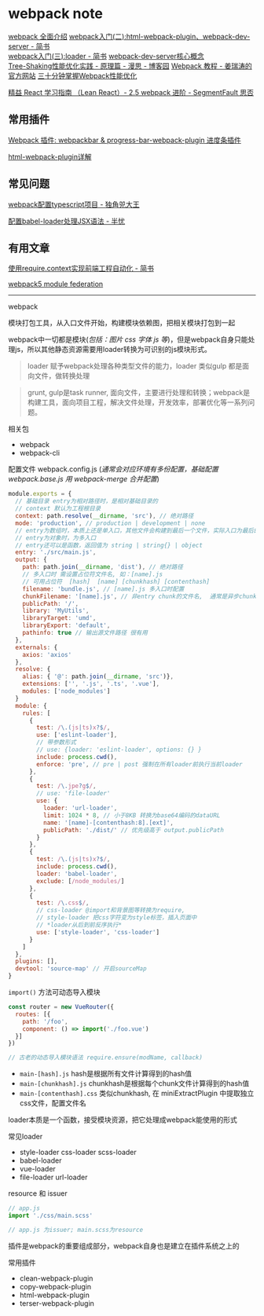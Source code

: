 # webpack note
[webpack 全面介绍](https://segmentfault.com/a/1190000041100811)
[webpack入门(二):html-webpack-plugin、webpack-dev-server - 简书](https://www.jianshu.com/p/33e3752be8e5)  
[webpack入门(三):loader - 简书](https://www.jianshu.com/p/2cb657eb83d6)
[webpack-dev-server核心概念](https://www.jianshu.com/p/e547fb9747e0)  
[Tree-Shaking性能优化实践 - 原理篇 - 漫思 - 博客园](https://www.cnblogs.com/sexintercourse/p/11901425.html)
[Webpack 教程 - 姜瑞涛的官方网站](https://www.jiangruitao.com/webpack/)
[三十分钟掌握Webpack性能优化](https://segmentfault.com/a/1190000015883378)

[精益 React 学习指南 （Lean React）- 2.5 webpack 进阶 - SegmentFault 思否](https://segmentfault.com/a/1190000005666159)

## 常用插件

[Webpack 插件: webpackbar & progress-bar-webpack-plugin 进度条插件](https://blog.csdn.net/weixin_44691608/article/details/117558101)

[html-webpack-plugin详解](https://www.cnblogs.com/wonyun/p/6030090.html)

## 常见问题
[webpack配置typescript项目 - 独角兕大王](https://www.cnblogs.com/double-W/p/13038799.html)

[配置babel-loader处理JSX语法 - 半忧](https://www.cnblogs.com/banyouxia/p/12169430.html)

## 有用文章
[使用require.context实现前端工程自动化 - 简书](https://www.jianshu.com/p/c894ea00dfec)

[webpack5 module federation](https://www.jianshu.com/p/3e2e467a6238)

----


webpack

模块打包工具，从入口文件开始，构建模块依赖图，把相关模块打包到一起

webpack中一切都是模块(*包括：图片 css 字体 js 等*)，但是webpack自身只能处理js，所以其他静态资源需要用loader转换为可识别的js模块形式。

> loader 赋予webpack处理各种类型文件的能力，loader 类似gulp 都是面向文件，做转换处理

> grunt, gulp是task runner, 面向文件，主要进行处理和转换；webpack是构建工具，面向项目工程，解决文件处理，开发效率，部署优化等一系列问题。

相关包
- webpack
- webpack-cli

配置文件  webpack.config.js  (*通常会对应环境有多份配置，基础配置 webpack.base.js 用 webpack-merge 合并配置*)

```js
module.exports = {
  // 基础目录 entry为相对路径时，是相对基础目录的
  // context 默认为工程根目录
  context: path.resolve(__dirname, 'src'), // 绝对路径
  mode: 'production', // production | development | none
  // entry为数组时，本质上还是单入口，其他文件会构建到最后一个文件，实际入口为最后的文件
  // entry为对象时，为多入口
  // entry还可以是函数，返回值为 string | string{} | object
  entry: './src/main.js',
  output: {
    path: path.join(__dirname, 'dist'), // 绝对路径
    // 多入口时 需设置占位符文件名, 如：[name].js
    // 可用占位符  [hash]  [name] [chunkhash] [contenthash]
    filename: 'bundle.js', // [name].js 多入口时配置
    chunkFilename: '[name].js', // 非entry chunk的文件名,  通常是异步chunk
    publicPath: '/',
    library: 'MyUtils',
    libraryTarget: 'umd',
    libraryExport: 'default',
    pathinfo: true // 输出源文件路径 很有用
  },
  externals: {
    axios: 'axios'
  },
  resolve: {
    alias: { '@': path.join(__dirname, 'src')},
    extensions: ['', '.js', '.ts', '.vue'],
    modules: ['node_modules']
  }
  module: {
    rules: [
      {
        test: /\.(js|ts)x?$/,
        use: ['eslint-loader'],
        // 带参数形式
        // use: {loader: 'eslint-loader', options: {} }
        include: process.cwd(),
        enforce: 'pre', // pre | post 强制在所有loader前执行当前loader
      },
      {
        test: /\.jpe?g$/,
        // use: 'file-loader'
        use: {
          loader: 'url-loader',
          limit: 1024 * 8, // 小于8KB 转换为base64编码的dataURL
          name: '[name]-[contenthash:8].[ext]',
          publicPath: './dist/' // 优先级高于 output.publicPath
        }
      },
      {
        test: /\.(js|ts)x?$/,
        include: process.cwd(),
        loader: 'babel-loader',
        exclude: [/node_modules/]
      },
      {
        test: /\.css$/,
        // css-loader @import和背景图等转换为require, 
        // style-loader 把css字符变为style标签，插入页面中  
        // *loader从后到前反序执行*
        use: ['style-loader', 'css-loader'] 
      }
    ]
  },
  plugins: [],
  devtool: 'source-map' // 开启sourceMap
}
```

`import()` 方法可动态导入模块

```js
const router = new VueRouter({
  routes: [{
    path: '/foo',
    component: () => import('./foo.vue')
  }]
})

// 古老的动态导入模块语法 require.ensure(modName, callback)
```

- `main-[hash].js`  hash是根据所有文件计算得到的hash值
- `main-[chunkhash].js` chunkhash是根据每个chunk文件计算得到的hash值
- `main-[contenthash].css` 类似chunkhash, 在 miniExtractPlugin 中提取独立css文件，配置文件名


loader本质是一个函数，接受模块资源，把它处理成webpack能使用的形式

常见loader

- style-loader css-loader scss-loader
- babel-loader
- vue-loader
- file-loader url-loader

resource 和 issuer
```js
// app.js
import './css/main.scss'

// app.js 为issuer; main.scss为resource
```

插件是webpack的重要组成部分，webpack自身也是建立在插件系统之上的

常用插件
- clean-webpack-plugin
- copy-webpack-plugin
- html-webpack-plugin
- terser-webpack-plugin


